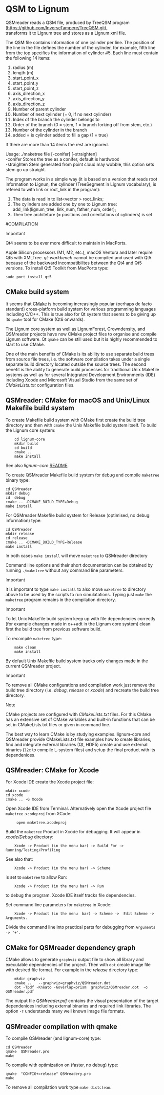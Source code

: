 # QSM to Lignum

QSMreader reads a QSM file, produced by TreeQSM program (https://github.com/InverseTampere/TreeQSM.git),<br />
transforms it to Lignum tree and stores as a Lignum xml file. <br />

The QSM file contains information of one cylinder per line. The position of the line in the file defines the number of the cylinder, for example, fifth line from the top specifies the information of cylinder #5.
Each line must contain the following 14 items:
1. radius (m)
2. length (m)
3. start_point_x
4. start_point_y
5. start_point_z
6. axis_direction_x
7. axis_direction_y
8. axis_direction_z
9. Number of parent cylinder
10. Number of next cylinder (= 0, if no next cylinder)
11. Index of the branch the cylinder belongs to
12. Order of the branch (0 = stem, 1 = branch forking off from stem, etc.)
13. Number of the cylinder in the branch
14. added = is cylinder added to fill a gap (1 = true)

If there are more than 14 items the rest are ignored.

Usage: ./maketree file [-conifer] [-straighten] <br />
-conifer     Stores the tree as a conifer, default is hardwood <br />
-straighten	  Stem generated from point cloud may wobble, this option sets stem go up straight.<br />


The program works in a simple way (it is based on a version that reads root information to Lignun, the cylinder (TreeSegment in Lignum vocabulary), is refered to with link or root_link in the program):
1. The data is read in to list<vector<string> > root_links;
2. The cylinders are added one by one to Lignum tree: add_link(lignum_tree, link_num, father_num, order);
3. Then tree architeture (= positions and orientations of cylinders) is set

#COMPILATION

>[!IMPORTANT]
>Qt4 seems to be ever more difficult to maintain in MacPorts. 

Apple Silicon processors (M1, M2, etc.), macOS Ventura and later require Qt5  with XMLTree. *qt-workbench* cannot be compiled 
and used with Qt5 because of the backward incompatibilites between the Qt4 and Qt5 versions. To install Qt5 Toolkit 
from MacPorts type:

    sudo port install qt5

## CMake build system

It  seems  that  [CMake](https://cmake.org) is  becoming  increasingly
popular (perhaps  de facto standard) cross-platform  build system for
various programming languages  including C/C++. This is  true also for
Qt system that seems  to be giving up its `qmake`  tool for CMake (Qt6
onwards).

The Lignum core system as well as LignumForest, Crowndensity, and
QSMreader projects have now CMake project files to organise and
compile Lignum software.  Qt `qmake` can be still used but it is
highly recommended to start to use CMake.

One of the main benefits of CMake is its ability to use separate build
trees from source file trees, i.e.  the software compilation takes
under a single separate build directory located outside the source
trees.  The second benefit is the ability to generate build processes
for traditional Unix Makefile systems as well as for several
Integrated Development Environments (IDE) including Xcode and
Microsoft Visual Studio from the same set of *CMakeLists.txt*
configuration files.

## QSMreader: CMake for macOS and Unix/Linux Makefile build system

To create Makefile build system with CMake first create the
build tree  directory and  then with `cmake`  the Unix  Makefile build
system itself. To build the Lignum core system:

        cd lignum-core
        mkdir build
        cd build 
        cmake .. 
        make install
        
See also *lignum-core* [README](https://github.com/lignumsystem/lignum-core/blob/master/README.md).

To create QSMreader Makefile build system for debug and compile `maketree` binary 
type:

    cd QSMreader
    mkdir debug
    cd  debug
    cmake .. -DCMAKE_BUILD_TYPE=Debug
    make install 

For QSMreader Makefile build system for Release (optimised, no debug information) type:

    cd QSMreader
    mkdir release
    cd release
    cmake .. -DCMAKE_BUILD_TYPE=Release
    make install

In both cases `make install` will move `maketree` to QSMreader directory
        
Command line options and their  short documentation can be obtained by
running `./maketree`  without any  command line parameters.


>[!IMPORTANT]
>It is important to type `make install` to also move `maketree` to
>directory above to be used by the scripts to run simulatations.
>Typing just `make` the `maketree` program remains in the compilation directory.

>[!IMPORTANT]
>To let Unix Makefile build system keep up with file dependencies
>correctly  (for example  changes made  in  c++adt in  the Lignum  core
>system) clean  first the build  tree from previous software  build.

To recompile `maketree` type:

        make clean
        make install
        
By default Unix Makefile build system tracks only changes made
in the current QSMreader project.

>[!IMPORTANT]
>To remove all CMake  configurations and compilation work just
>remove the build  tree directory (i.e. *debug*,  *release* or *xcode*)
>and recreate the build tree directory.

>[!NOTE]
>CMake  projects   are   configured  with   *CMakeLists.txt*
>files. For  this CMake  has an  extensive set  of CMake  variables and
>built-in functions that can be set in CMakeLists.txt files or given in
>command line.

The best way to  learn CMake is by  studying examples.
lignum-core and QSMreader provide  CMakeLists.txt file examples how
to create libraries, find and integrate external libraries (Qt, HDF5)
create and use external binaries (`l2c` to compile L-system files) and
setup the final product with its dependenices.

## QSMreader: CMake for Xcode

For Xcode IDE create the Xcode project file:

    mkdir xcode
    cd xcode
    cmake .. -G Xcode

Open  Xcode  IDE  from  Terminal. Alternatively open  the  Xcode  project  file
`maketree.xcodeproj` from XCode:
     
         open maketree.xcodeproj

Build the `maketree` Product in  Xcode for debugging.  It will appear
in *xcode/Debug*  directory:

        Xcode -> Product (in the menu bar) -> Build For -> Running/Testing/Profiling

See  also that: 

        Xcode -> Product (in the menu bar) -> Scheme 

is set  to `maketree` to allow Run: 

        Xcode -> Product (in the menu bar) -> Run
        
to debug the program. Xcode IDE itself tracks file dependencies.

Set command  line parameters for  `maketree` in Xcode:

        Xcode -> Product (in the menu  bar) -> Scheme ->  Edit Scheme -> Arguments.

Divide the command line into practical parts for debugging from `Arguments -> '+'`.
## CMake for QSMreader dependency graph

CMake allows to generate `graphviz` output file to show all library and executable dependencies of the project.
Then with `dot` create image file with desired file format. For example in the *release* directory type:
        
        mkdir graphviz
        cmake ..   --graphviz=graphviz/QSMreader.dot
        dot -Tpdf -Kneato -Goverlap=prism  graphviz/QSMreader.dot  -o  QSMreader.pdf
        
The output file *QSMreader.pdf* contains the visual presentation of the target dependenices including
external binaries and required link libraries. The option `-T` understands many well known image file formats.


## QSMreader compilation with qmake

To compile QSMreader (and lignum-core) type:

    cd QSMreader
    qmake  QSMreader.pro
    make

To compile with optimization on (faster, no debug) type:

    qmake  "CONFIG+=release" QSMreadery.pro
    make

To remove all compilation work type `make distclean`.


